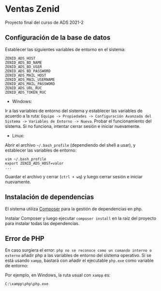 # Ventas Zenid

Proyecto final del curso de ADS 2021-2

## Configuración de la base de datos

Establecer las siguientes variables de entorno en el sistema:

```
ZENID_ADS_HOST
ZENID_ADS_BD_NAME
ZENID_ADS_BD_USER
ZENID_ADS_BD_PASSWORD
ZENID_ADS_MAIL_HOST
ZENID_ADS_MAIL_USERNAME
ZENID_ADS_MAIL_PASSWORD
ZENID_ADS_URL_RUC
ZENID_ADS_TOKEN_RUC
```

- Windows:

Ir a las variables de entorno del sistema y establecer las variables de acuerdo a la ruta: `Equipo -> Propiedades -> Configuración Avanzada del Sistema -> Variables de Entorno -> Nueva`. 
Probar el funcionamiento del sistema. Si no funciona, intentar cerrar sesión e iniciar nuevamente.

- Linux:

Abrir el archivo `~/.bash_profile` (dependiendo del shell a usar), y establecer las variables de entorno:

```
vim ~/.bash_profile
export ZENID_ADS_HOST=valor
...
```

Guardar el archivo y cerrar (`ctrl + wq`) y luego cerrar sesión e iniciar nuevamente.

## Instalación de dependencias

El sistema utiliza [Composer](https://getcomposer.org/) para la gestión de dependencias en php.

Instalar Composer y luego ejecutar `composer install` en la raíz del proyecto para instalar todas las dependencias.

## Error de PHP

En caso surgiera el error: `php no se reconoce como un comando interno o externo` añadir php a las variables de entorno del sistema operativo.
Si se está usando `xampp`, bastará con añadir el ejecutable `php.exe` como variable de entorno:

Por ejemplo, en Windows, la ruta usual con `xampp` es:

```
C:\xampp\php\php.exe
```